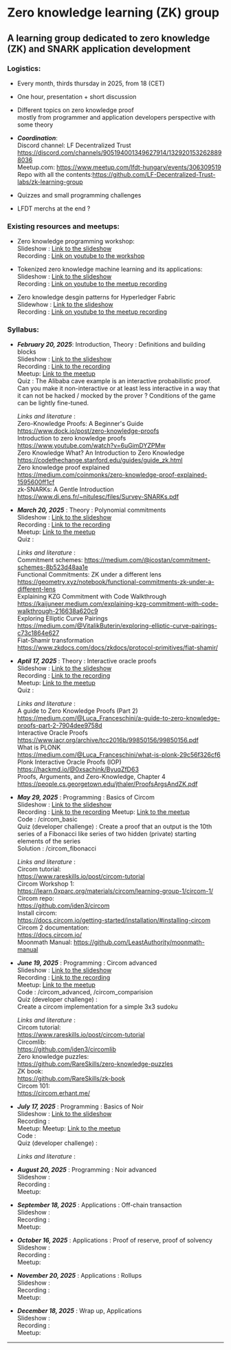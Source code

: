 # Zero knowledge learning (ZK) group

## A learning group dedicated to zero knowledge (ZK) and SNARK application development

### Logistics:

 - Every month, thirds thursday in 2025, from 18 (CET)  
 - One hour, presentation + short discussion  
 - Different topics on zero knowledge proof  
  mostly from programmer and application developers perspective  with some theory  
  
 - ***Coordination***:  
  Discord channel:   LF Decentralized Trust   
    https://discord.com/channels/905194001349627914/1329201532628898036   
 Meetup.com: https://www.meetup.com/lfdt-hungary/events/306309519  
 Repo with all the contents:https://github.com/LF-Decentralized-Trust-labs/zk-learning-group     
 - Quizzes and small programming challenges    
 - LFDT merchs at the end ?   

### Existing resources and meetups:  
- Zero knowledge programming workshop:  
Slideshow : [Link to the slideshow](https://docs.google.com/presentation/d/18PIlA7_gg_rUDKZv22cki63jjrzb-qYP2f8qoA8hyuk)  
Recording : [Link on youtube to the workshop](https://www.youtube.com/watch?v=W9iZMLObtUk)  

- Tokenized zero knowledge machine learning and its applications:  
Slideshow : [Link to the slideshow](https://docs.google.com/presentation/d/1EJEjTRnOXMrWoSTJLhS55IXlvcRd_XeAlKXamPfYTts)  
Recording : [Link on youtube to the meetup recording](https://www.youtube.com/watch?v=ZeyOp5PESfk)  

- Zero knowledge desgin patterns for Hyperledger Fabric  
Slidewhow : [Link to the slideshow](https://docs.google.com/presentation/d/10ol0UARqjMeOs6rGjhigHZU95h8cP5plp9oJxlSAbPM)  
Recording : [Link on youtube to the meetup recording](https://www.youtube.com/watch?v=yonQleefbTM)  

### Syllabus:

-  ***February 20, 2025***: Introduction, Theory : Definitions and building blocks  
Slideshow : [Link to the slideshow](https://docs.google.com/presentation/d/1_mum_pvMvNuH7kGdrPO7SOizPi1mUqOcpX4K2ne2ULE)  
Recording : [Link to the recording](https://www.youtube.com/watch?v=ZSw_-hvnsb4)  
Meetup: [Link to the meetup](https://www.meetup.com/lfdt-hungary/events/305634614/)  
Quiz : The Alibaba cave example is an interactive probabilistic proof. Can you make it non-interactive or at least less interactive in a way that it can not be hacked / mocked by the prover ? Conditions of the game can be lightly fine-tuned.  

    *Links and literature* :  
Zero-Knowledge Proofs: A Beginner's Guide  
https://www.dock.io/post/zero-knowledge-proofs  
Introduction to zero knowledge proofs  
https://www.youtube.com/watch?v=6uGimDYZPMw   
Zero Knowledge What? An Introduction to Zero Knowledge  
https://codethechange.stanford.edu/guides/guide_zk.html   
Zero knowledge proof explained  
https://medium.com/coinmonks/zero-knowledge-proof-explained-1595600ff1cf   
zk-SNARKs: A Gentle Introduction  
https://www.di.ens.fr/~nitulesc/files/Survey-SNARKs.pdf  


-  ***March 20, 2025*** : Theory : Polynomial commitments  
Slideshow : [Link to the slideshow](https://docs.google.com/presentation/d/1_mum_pvMvNuH7kGdrPO7SOizPi1mUqOcpX4K2ne2ULE)  
Recording :  [Link to the recording](https://www.youtube.com/watch?v=6MUT-Y-W7JQ&list=PL0MZ85B_96CF5Q56H60fIZOXZPJn0PQYk)   
Meetup: [Link to the meetup](https://www.meetup.com/lfdt-hungary/events/306309519/)  
Quiz :  

    *Links and literature* :  
Commitment schemes:
https://medium.com/@icostan/commitment-schemes-8b523d48aa1e  
Functional Commitments: ZK under a different lens  
https://geometry.xyz/notebook/functional-commitments-zk-under-a-different-lens  
Explaining KZG Commitment with Code Walkthrough  
https://kaijuneer.medium.com/explaining-kzg-commitment-with-code-walkthrough-216638a620c9   
Exploring Elliptic Curve Pairings  
https://medium.com/@VitalikButerin/exploring-elliptic-curve-pairings-c73c1864e627   
Fiat-Shamir transformation  
https://www.zkdocs.com/docs/zkdocs/protocol-primitives/fiat-shamir/   


-  ***Aptil 17, 2025*** : Theory : Interactive oracle proofs  
Slideshow :  [Link to the slideshow](https://docs.google.com/presentation/d/1UtF7mVb5IvRH7EIuuHlb1Wquq_UTE8vO7coxwoEvkoU)  
Recording :  [Link to the recording](https://www.youtube.com/watch?v=6MUT-Y-W7JQ&list=PL0MZ85B_96CF5Q56H60fIZOXZPJn0PQYk)   
Meetup:  [Link to the meetup](https://www.meetup.com/lfdt-hungary/events/306831819/)  
Quiz : 

    *Links and literature* :  
A guide to Zero Knowledge Proofs (Part 2)   
https://medium.com/@Luca_Franceschini/a-guide-to-zero-knowledge-proofs-part-2-7904dee9758d   
Interactive Oracle Proofs  
https://www.iacr.org/archive/tcc2016b/99850156/99850156.pdf   
What is PLONK  
https://medium.com/@Luca_Franceschini/what-is-plonk-29c56f326cf6   
Plonk Interactive Oracle Proofs (IOP)  
https://hackmd.io/@0xsachink/ByuqZfD63   
Proofs, Arguments, and Zero-Knowledge, Chapter 4  
https://people.cs.georgetown.edu/jthaler/ProofsArgsAndZK.pdf   


-  ***May 29, 2025*** : Programming : Basics of Circom  
Slideshow :  [Link to the slideshow](https://docs.google.com/presentation/d/1YOkgQ08BxTZbNlIihFpBWaWUtQ0zrBVW2b7JWcdZseQ)    
Recording :  [Link to the recording](https://www.youtube.com/watch?v=6DqvptiEQGM)
Meetup:  [Link to the meetup](https://www.meetup.com/lfdt-hungary/events/307268483/)  
Code : /circom_basic  
Quiz (developer challenge) : Create a proof that an output is the 10th series of a Fibonacci like series of two hidden (private) starting elements of the series  
Solution : /circom_fibonacci   

    *Links and literature* :  
Circom tutorial:   
https://www.rareskills.io/post/circom-tutorial  
Circom Workshop 1:  
https://learn.0xparc.org/materials/circom/learning-group-1/circom-1/  
Circom repo:  
https://github.com/iden3/circom  
Install circom:  
https://docs.circom.io/getting-started/installation/#installing-circom  
Circom 2 documentation:  
https://docs.circom.io/  
Moonmath Manual: https://github.com/LeastAuthority/moonmath-manual   


-  ***June 19, 2025*** : Programming : Circom advanced  
Slideshow :  [Link to the slideshow](https://docs.google.com/presentation/d/10tGql8KfpnY5gy1JvNvpnVD9eACiUJAKD1aWD-gy2io/edit?usp=sharing)    
Recording :  [Link to the recording](https://www.youtube.com/watch?v=5ffcPgbq8DI)  
Meetup: [Link to the meetup](https://www.meetup.com/lfdt-hungary/events/308137216/)   
Code : /circom_advanced, /circom_comparision    
Quiz (developer challenge) :  
Create a circom implementation for a simple 3x3 sudoku  

    *Links and literature* :  
Circom tutorial:   
https://www.rareskills.io/post/circom-tutorial   
Circomlib:   
https://github.com/iden3/circomlib    
Zero knowledge puzzles:   
https://github.com/RareSkills/zero-knowledge-puzzles   
ZK book:   
https://github.com/RareSkills/zk-book    
Circom 101:   
https://circom.erhant.me/    


-  ***July 17, 2025*** : Programming : Basics of Noir  
Slideshow :  [Link to the slideshow](https://docs.google.com/presentation/d/112zZ--mbhsxkHCynTsPvVDhXo1ucggDcNQPAJh8r10s/edit?usp=sharing)    
Recording :  
Meetup:  Meetup: [Link to the meetup](https://www.meetup.com/lfdt-hungary/events/308562816/)   
Code :    
Quiz (developer challenge) :   


    *Links and literature* :  


-  ***August 20, 2025*** : Programming : Noir advanced  
Slideshow :  
Recording :  
Meetup:  

-  ***September 18, 2025*** : Applications : Off-chain transaction  
Slideshow :  
Recording :  
Meetup:  

-  ***October 16, 2025*** : Applications : Proof of reserve, proof of solvency  
Slideshow :  
Recording :  
Meetup:  

-  ***November 20, 2025*** : Applications : Rollups  
Slideshow :  
Recording :  
Meetup:  

-  ***December 18, 2025*** : Wrap up, Applications  
Slideshow :  
Recording :  
Meetup:  

  
----------------